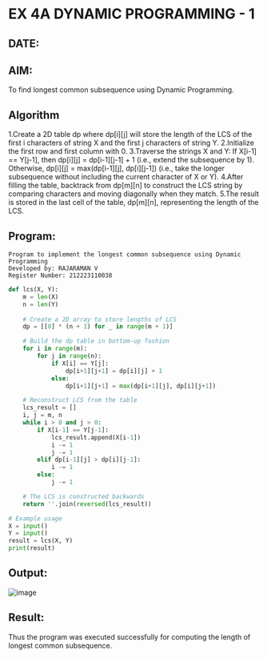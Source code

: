 # EX 4A DYNAMIC PROGRAMMING - 1
## DATE:
## AIM:
To find longest common subsequence using Dynamic Programming.



## Algorithm
1.Create a 2D table dp where dp[i][j] will store the length of the LCS of the first i characters of string X and the first j characters of string Y. 
2.Initialize the first row and first column with 0.
3.Traverse the strings X and Y:
   If X[i-1] == Y[j-1], then dp[i][j] = dp[i-1][j-1] + 1 (i.e., extend the subsequence by 1).
   Otherwise, dp[i][j] = max(dp[i-1][j], dp[i][j-1]) (i.e., take the longer subsequence without including the current character of X or Y).
4.After filling the table, backtrack from dp[m][n] to construct the LCS string by comparing characters and moving diagonally when they match.
5.The result is stored in the last cell of the table, dp[m][n], representing the length of the LCS.  

## Program:
```
Program to implement the longest common subsequence using Dynamic Programming
Developed by: RAJARAMAN V
Register Number: 212223110038
```
```py
def lcs(X, Y):
    m = len(X)
    n = len(Y)
    
    # Create a 2D array to store lengths of LCS
    dp = [[0] * (n + 1) for _ in range(m + 1)]

    # Build the dp table in bottom-up fashion
    for i in range(m):
        for j in range(n):
            if X[i] == Y[j]:
                dp[i+1][j+1] = dp[i][j] + 1
            else:
                dp[i+1][j+1] = max(dp[i+1][j], dp[i][j+1])

    # Reconstruct LCS from the table
    lcs_result = []
    i, j = m, n
    while i > 0 and j > 0:
        if X[i-1] == Y[j-1]:
            lcs_result.append(X[i-1])
            i -= 1
            j -= 1
        elif dp[i-1][j] > dp[i][j-1]:
            i -= 1
        else:
            j -= 1

    # The LCS is constructed backwards
    return ''.join(reversed(lcs_result))

# Example usage
X = input()
Y = input()
result = lcs(X, Y)
print(result)

```

## Output:
![image](https://github.com/user-attachments/assets/4a9453e1-949f-4547-9303-240894a7d0a4)



## Result:
Thus the program was executed successfully for computing the length of longest common subsequence.
